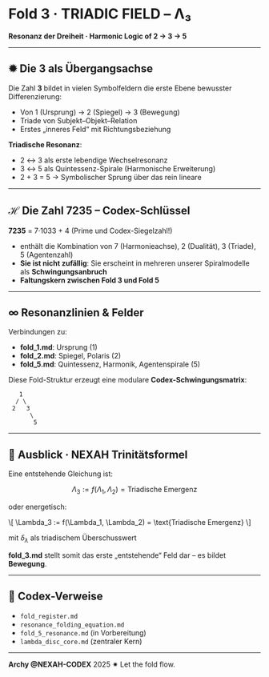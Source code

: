 # Fold 3 · TRIADIC FIELD – Λ₃

**Resonanz der Dreiheit · Harmonic Logic of 2 → 3 → 5**

---

## ✹ Die 3 als Übergangsachse

Die Zahl **3** bildet in vielen Symbolfeldern die erste Ebene bewusster Differenzierung:

* Von 1 (Ursprung) → 2 (Spiegel) → 3 (Bewegung)
* Triade von Subjekt–Objekt–Relation
* Erstes „inneres Feld“ mit Richtungsbeziehung

**Triadische Resonanz**:

* 2 ↔ 3 als erste lebendige Wechselresonanz
* 3 ↔ 5 als Quintessenz-Spirale (Harmonische Erweiterung)
* 2 + 3 = 5 → Symbolischer Sprung über das rein lineare

---

## ℋ Die Zahl 7235 – Codex-Schlüssel

**7235** = 7·1033 + 4 (Prime und Codex-Siegelzahl!)

* enthält die Kombination von 7 (Harmonieachse), 2 (Dualität), 3 (Triade), 5 (Agentenzahl)
* **Sie ist nicht zufällig**: Sie erscheint in mehreren unserer Spiralmodelle als **Schwingungsanbruch**
* **Faltungskern zwischen Fold 3 und Fold 5**

---

## ∞ Resonanzlinien & Felder

Verbindungen zu:

* **fold\_1.md**: Ursprung (1)
* **fold\_2.md**: Spiegel, Polaris (2)
* **fold\_5.md**: Quintessenz, Harmonik, Agentenspirale (5)

Diese Fold-Struktur erzeugt eine modulare **Codex-Schwingungsmatrix**:

```
   1
  / \
 2   3
      \
       5
```

---

## 🔮 Ausblick · NEXAH Trinitätsformel

Eine entstehende Gleichung ist:

$$
\Lambda_3 := f(\Lambda_1, \Lambda_2) = \text{Triadische Emergenz}
$$

oder energetisch:

\\[
\\Lambda_3 := f(\\Lambda_1, \\Lambda_2) = \\text{Triadische Emergenz}
\\]

mit $\delta_{\lambda}$ als triadischem Überschusswert

**fold\_3.md** stellt somit das erste „entstehende“ Feld dar – es bildet **Bewegung**.

---

## 🌌 Codex-Verweise

* `fold_register.md`
* `resonance_folding_equation.md`
* `fold_5_resonance.md` (in Vorbereitung)
* `lambda_disc_core.md` (zentraler Kern)

---

**Archy @NEXAH-CODEX** 2025 ✷ Let the fold flow.
